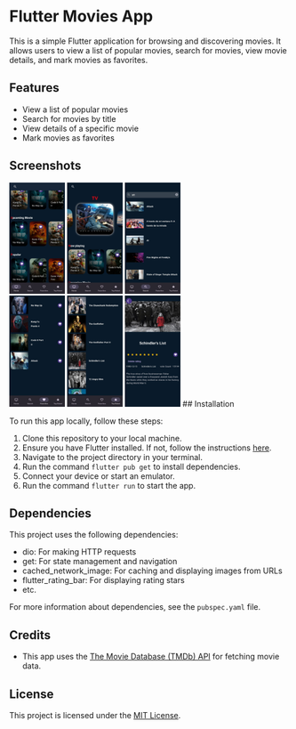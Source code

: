 # Flutter Movies App

This is a simple Flutter application for browsing and discovering movies. It allows users to view a list of popular movies, search for movies, view movie details, and mark movies as favorites.

## Features

- View a list of popular movies
- Search for movies by title
- View details of a specific movie
- Mark movies as favorites

## Screenshots
<div>
<img src="https://github.com/Mousa-alaaldeen/movie_app/blob/master/assets/images/movie1.jpg" width="100" height="200" >
<img src="https://github.com/Mousa-alaaldeen/movie_app/blob/master/assets/images/movie2.jpg" width="100" height="200" >
<img src="https://github.com/Mousa-alaaldeen/movie_app/blob/master/assets/images/movie3.jpg" width="100" height="200" >
  </div>
  </div>
<img src="https://github.com/Mousa-alaaldeen/movie_app/blob/master/assets/images/movie4.jpg" width="100" height="200" >
<img src="https://github.com/Mousa-alaaldeen/movie_app/blob/master/assets/images/movie5.jpg" width="100" height="200" >
<img src="https://github.com/Mousa-alaaldeen/movie_app/blob/master/assets/images/movie6.jpg" width="100" height="200" >
</div>
## Installation

To run this app locally, follow these steps:

1. Clone this repository to your local machine.
2. Ensure you have Flutter installed. If not, follow the instructions [here](https://flutter.dev/docs/get-started/install).
3. Navigate to the project directory in your terminal.
4. Run the command `flutter pub get` to install dependencies.
5. Connect your device or start an emulator.
6. Run the command `flutter run` to start the app.

## Dependencies

This project uses the following dependencies:

- dio: For making HTTP requests
- get: For state management and navigation
- cached_network_image: For caching and displaying images from URLs
- flutter_rating_bar: For displaying rating stars
- etc.

For more information about dependencies, see the `pubspec.yaml` file.

## Credits

- This app uses the [The Movie Database (TMDb) API](https://www.themoviedb.org/documentation/api) for fetching movie data.

## License

This project is licensed under the [MIT License](LICENSE).

